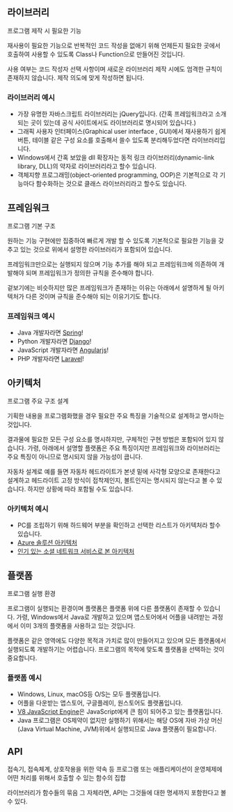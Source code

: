 ## 라이브러리

프로그램 제작 시 필요한 기능

재사용이 필요한 기능으로 반복적인 코드 작성을 없애기 위해 언제든지 필요한 곳에서 호출하여 사용할 수 있도록 Class나 Function으로 만들어진 것입니다.

사용 여부는 코드 작성자 선택 사항이며 새로운 라이브러리 제작 시에도 엄격한 규칙이 존재하지 않습니다. 제작 의도에 맞게 작성하면 됩니다.

### 라이브러리 예시

- 가장 유명한 자바스크립트 라이브러리는 jQuery입니다. (간혹 프레임워크라고 소개되는 곳이 있는데 공식 사이트에서도 라이브러리로 명시되어 있습니다.)
- 그래픽 사용자 인터페이스(Graphical user interface , GUI)에서 재사용하기 쉽게 버튼, 테이블 같은 구성 요소를 호출해서 쓸수 있도록 분리해두었다면 라이브러리입니다.
- Windows에서 간혹 보았을 dll 확장자는 동적 링크 라이브러리(dynamic-link library, DLL)의 약자로 라이브러리라고 할수 있습니다.
- 객체지향 프로그래밍(object-oriented programming, OOP)은 기본적으로 각 기능마다 함수화하는 것으로 클래스 라이브러리라고 할수도 있습니다.

## 프레임워크

프로그램 기본 구조

원하는 기능 구현에만 집중하여 빠르게 개발 할 수 있도록 기본적으로 필요한 기능을 갖추고 있는 것으로 위에서 설명한 라이브러리가 포함되어 있습니다.

프레임워크만으로는 실행되지 않으며 기능 추가를 해야 되고 프레임워크에 의존하여 개발해야 되며 프레임워크가 정의한 규칙을 준수해야 합니다.

겉보기에는 비슷하지만 많은 프레임워크가 존재하는 이유는 아래에서 설명하게 될 아키텍처가 다른 것이며 규칙을 준수해야 되는 이유기기도 합니다.

### **프레임워크 예시**

- Java 개발자라면 [Spring](http://spring.io/)!
- Python 개발자라면 [Django](https://www.djangoproject.com/)!
- JavaScript 개발자라면 [Angularjs](https://angularjs.org/)!
- PHP 개발자라면 [Laravel](https://laravel.com/)!

## 아키텍처

프로그램 주요 구조 설계

기획한 내용을 프로그램화했을 경우 필요한 주요 특징을 기술적으로 설계하고 명시하는 것입니다.

결과물에 필요한 모든 구성 요소를 명시하지만, 구체적인 구현 방법은 포함되어 있지 않습니다. 가령, 아래에서 설명할 플랫폼은 주요 특징이지만 프레임워크와 라이브러리는 주요 특징이 아니므로 명시되지 않을 가능성이 큽니다.

자동차 설계로 예를 들면 자동차 헤드라이트가 본넷 밑에 사각형 모양으로 존재한다고 설계하고 헤드라이트 고정 방식이 접착제인지, 볼트인지는 명시되지 않는다고 볼 수 있습니다. 하지만 상황에 따라 포함될 수도 있습니다.

### **아키텍처 예시**

- PC를 조립하기 위해 하드웨어 부분을 확인하고 선택한 리스트가 아키텍처라 할수 있습니다.
- [Azure 솔루션 아키텍처](https://azure.microsoft.com/ko-kr/solutions/architecture)
- [인기 있는 소셜 네트워크 서비스로 본 아키텍처](http://blog.gaerae.com/2015/07/sns-architecture.htm)

## 플랫폼

프로그램 실행 환경

프로그램이 실행되는 환경이며 플랫폼은 플랫폼 위에 다른 플랫폼이 존재할 수 있습니다. 가령, Windows에서 Java로 개발하고 있으며 앱스토어에서 어플을 내려받는 과정에서 이미 3개의 플랫폼을 사용하고 있는 것입니다.

플랫폼은 같은 영역에도 다양한 목적과 가치로 많이 만들어지고 있으며 모든 플랫폼에서 실행되도록 개발하기는 어렵습니다. 프로그램의 목적에 맞도록 플랫폼을 선택하는 것이 중요합니다.

### **플랫폼 예시**

- Windows, Linux, macOS등 O/S는 모두 플랫폼입니다.
- 어플을 다운받는 앱스토어, 구글플레이, 원스토어도 플랫폼입니다.
- [V8 JavaScript Engine](https://developers.google.com/v8)은 JavaScript에게 큰 힘이 되어주고 있는 플랫폼입니다.
- Java 프로그램은 OS제약이 없지만 실행하기 위해서는 해당 OS에 자바 가상 머신(Java Virtual Machine, JVM)위에서 실행되므로 Java 플랫폼이 필요합니다.

## API

접속기, 접속체계, 상호작용을 위한 약속 등 프로그램 또는 애플리케이션이 운영체제에 어떤 처리를 위해서 호출할 수 있는 함수의 집합

라이브러리가 함수들의 묶음 그 자체라면, API는 그것들에 대한 명세까지 포함한다고 볼 수 있다.